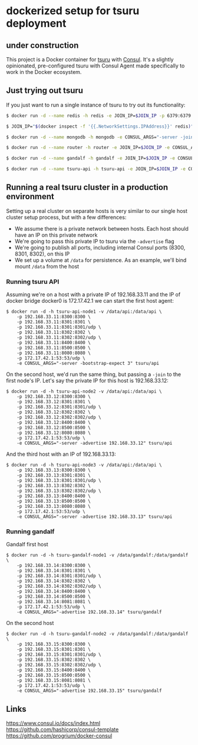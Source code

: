 # dockerized setup for tsuru deployment

## under construction


This project is a Docker container for [tsuru](https://tsuru.io) with [Consul](http://www.consul.io/). It's a slightly opinionated, pre-configured tsuru with Consul Agent made specifically to work in the Docker ecosystem.

## Just trying out tsuru

If you just want to run a single instance of tsuru to try out its functionality:

```bash
$ docker run -d --name redis -h redis -e JOIN_IP=$JOIN_IP -p 6379:6379 -p 8400:8400 -p 8500:8500 -p 8600:53/udp -e CONSUL_ARGS="-server -bootstrap-expect 3" tsuru/redis
```

```bash
$ JOIN_IP="$(docker inspect -f '{{.NetworkSettings.IPAddress}}' redis)"
```

```bash
$ docker run -d --name mongodb -h mongodb -e CONSUL_ARGS="-server -join $JOIN_IP" -e JOIN_IP=$JOIN_IP -p 27017:27017 tsuru/mongodb
```

```bash
$ docker run -d --name router -h router -e JOIN_IP=$JOIN_IP -e CONSUL_ARGS="-server -join $JOIN_IP" -p 80:8080 tsuru/router
```

```bash
$ docker run -d --name gandalf -h gandalf -e JOIN_IP=$JOIN_IP -e CONSUL_ARGS="-join $JOIN_IP" -p 8081:8081 tsuru/gandalf
```

```bash
$ docker run -d --name tsuru-api -h tsuru-api -e JOIN_IP=$JOIN_IP -e CONSUL_ARGS="-join $JOIN_IP" -p 8080:8080 tsuru/api
```

## Running a real tsuru cluster in a production environment

Setting up a real cluster on separate hosts is very similar to our single host cluster setup process, but with a few differences:

 * We assume there is a private network between hosts. Each host should have an IP on this private network
 * We're going to pass this private IP to tsuru via the `-advertise` flag
 * We're going to publish all ports, including internal Consul ports (8300, 8301, 8302), on this IP
 * We set up a volume at `/data` for persistence. As an example, we'll bind mount `/data` from the host

### Running tsuru API

Assuming we're on a host with a private IP of 192.168.33.11 and the IP of docker bridge docker0 is 172.17.42.1 we can start the first host agent:

    $ docker run -d -h tsuru-api-node1 -v /data/api:/data/api \
        -p 192.168.33.11:8300:8300 \
        -p 192.168.33.11:8301:8301 \
        -p 192.168.33.11:8301:8301/udp \
        -p 192.168.33.11:8302:8302 \
        -p 192.168.33.11:8302:8302/udp \
        -p 192.168.33.11:8400:8400 \
        -p 192.168.33.11:8500:8500 \
        -p 192.168.33.11:8080:8080 \
        -p 172.17.42.1:53:53/udp \
        -e CONSUL_ARGS="-server -bootstrap-expect 3" tsuru/api

On the second host, we'd run the same thing, but passing a `-join` to the first node's IP. Let's say the private IP for this host is 192.168.33.12:

    $ docker run -d -h tsuru-api-node2 -v /data/api:/data/api \
        -p 192.168.33.12:8300:8300 \
        -p 192.168.33.12:8301:8301 \
        -p 192.168.33.12:8301:8301/udp \
        -p 192.168.33.12:8302:8302 \
        -p 192.168.33.12:8302:8302/udp \
        -p 192.168.33.12:8400:8400 \
        -p 192.168.33.12:8500:8500 \
        -p 192.168.33.12:8080:8080 \
        -p 172.17.42.1:53:53/udp \
        -e CONSUL_ARGS="-server -advertise 192.168.33.12" tsuru/api

And the third host with an IP of 192.168.33.13:

    $ docker run -d -h tsuru-api-node3 -v /data/api:/data/api \
        -p 192.168.33.13:8300:8300 \
        -p 192.168.33.13:8301:8301 \
        -p 192.168.33.13:8301:8301/udp \
        -p 192.168.33.13:8302:8302 \
        -p 192.168.33.13:8302:8302/udp \
        -p 192.168.33.13:8400:8400 \
        -p 192.168.33.13:8500:8500 \
        -p 192.168.33.13:8080:8080 \
        -p 172.17.42.1:53:53/udp \
        -e CONSUL_ARGS="-server -advertise 192.168.33.13" tsuru/api

### Running gandalf

Gandalf first host

    $ docker run -d -h tsuru-gandalf-node1 -v /data/gandalf:/data/gandalf \
        -p 192.168.33.14:8300:8300 \
        -p 192.168.33.14:8301:8301 \
        -p 192.168.33.14:8301:8301/udp \
        -p 192.168.33.14:8302:8302 \
        -p 192.168.33.14:8302:8302/udp \
        -p 192.168.33.14:8400:8400 \
        -p 192.168.33.14:8500:8500 \
        -p 192.168.33.14:8081:8081 \
        -p 172.17.42.1:53:53/udp \
        -e CONSUL_ARGS="-advertise 192.168.33.14" tsuru/gandalf

On the second host

    $ docker run -d -h tsuru-gandalf-node2 -v /data/gandalf:/data/gandalf \
        -p 192.168.33.15:8300:8300 \
        -p 192.168.33.15:8301:8301 \
        -p 192.168.33.15:8301:8301/udp \
        -p 192.168.33.15:8302:8302 \
        -p 192.168.33.15:8302:8302/udp \
        -p 192.168.33.15:8400:8400 \
        -p 192.168.33.15:8500:8500 \
        -p 192.168.33.15:8081:8081 \
        -p 172.17.42.1:53:53/udp \
        -e CONSUL_ARGS="-advertise 192.168.33.15" tsuru/gandalf

## Links

https://www.consul.io/docs/index.html  
https://github.com/hashicorp/consul-template  
https://github.com/progrium/docker-consul  